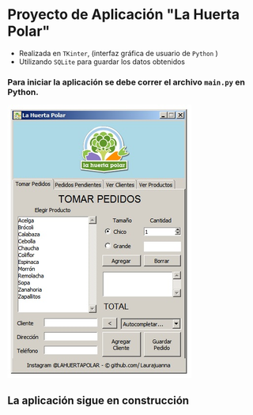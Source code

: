 # Proyecto de Aplicación "La Huerta Polar"

- Realizada en `TKinter`, (interfaz gráfica de usuario de `Python` )
- Utilizando `SQLite` para guardar los datos obtenidos

### Para iniciar la aplicación se debe correr el archivo `main.py` en Python.

![screenshot app Huerta Polar](/screenshot.jpg)

## La aplicación sigue en construcción
